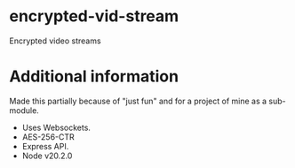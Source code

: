 # encrypted-vid-stream
Encrypted video streams

# Additional information
Made this partially because of "just fun" and for a project of mine as a sub-module.

- Uses Websockets.
- AES-256-CTR
- Express API.
- Node v20.2.0
